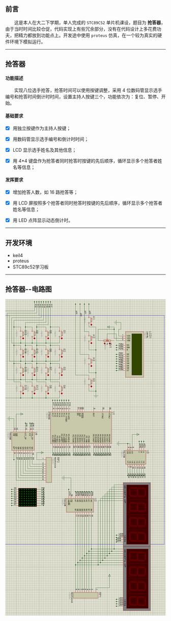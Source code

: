 ## 前言

&emsp;&emsp;这是本人在大二下学期，单人完成的 `STC89C52` 单片机课设，题目为 **抢答器**，由于当时时间比较仓促，代码实现上有些冗余部分，没有在代码设计上多花费功夫，把精力都放到功能点上。开发途中使用 `proteus` 仿真，在一个较为真实的硬件环境下模拟运行。

---

## 抢答器

#### 功能描述

&emsp;&emsp;实现八位选手抢答，抢答时间可以使用按键调整，采用 4 位数码管显示选手编号和抢答时间倒计时时间，设置主持人按键三个，功能依次为：复位、暂停、开始。

#### 基础要求

- [x] 用独立按键作为主持人按键；

- [x] 用数码管显示选手编号和倒计时时间；

- [x] LCD 显示选手姓名及其他信息；

- [x] 用 4*4 键盘作为抢答者同时抢答时按键的先后顺序，循环显示多个抢答者姓名等信息；

#### 发挥要求

- [x] 增加抢答人数，如 16 路抢答等；

- [x] 用 LCD 屏按照多个抢答者同时抢答时按键的先后顺序，循环显示多个抢答者姓名等信息；

- [x] 用 LED 点阵显示动态倒计时。

---

## 开发环境

- keil4
- proteus
- STC89c52学习板

---

## 抢答器--电路图

![](./电路图/电路图.png)

